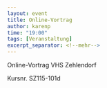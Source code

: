 ```yaml
---
layout: event
title: Online-Vortrag
author: karenp
time: "19:00"
tags: [Veranstaltung]
excerpt_separator: <!--mehr-->
---
```


Online-Vortrag VHS Zehlendorf<!--mehr-->

Kursnr. SZ115-101d
